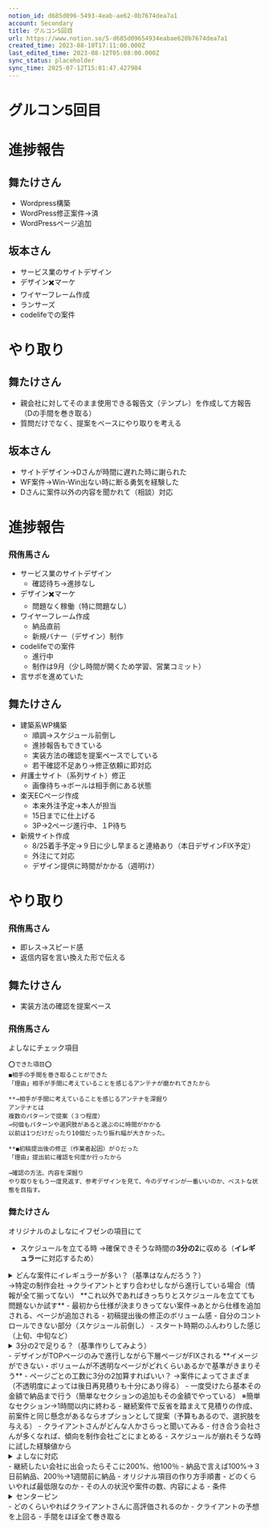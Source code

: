 ```yaml
---
notion_id: d685d096-5493-4eab-ae62-0b7674dea7a1
account: Secondary
title: グルコン5回目
url: https://www.notion.so/5-d685d09654934eabae620b7674dea7a1
created_time: 2023-08-10T17:11:00.000Z
last_edited_time: 2023-08-12T05:08:00.000Z
sync_status: placeholder
sync_time: 2025-07-12T15:01:47.427984
---
```

# グルコン5回目

# 進捗報告
  ## 舞たけさん
  - Wordpress構築
  - WordPress修正案件→済
  - WordPressページ追加
  ## 坂本さん
  - サービス業のサイトデザイン
  - デザイン✖️マーケ
  - ワイヤーフレーム作成
  - ランサーズ
  - codelifeでの案件
# やり取り
  ## 舞たけさん
  - 親会社に対してそのまま使用できる報告文（テンプレ）を作成して方報告（Dの手間を巻き取る）
  - 質問だけでなく、提案をベースにやり取りを考える
  ## 坂本さん
  - サイトデザイン→Dさんが時間に遅れた時に謝られた
  - WF案件→Win-Win出ない時に断る勇気を経験した
  - Dさんに案件以外の内容を聞かれて（相談）対応
# 進捗報告
### 飛侑馬さん
- サービス業のサイトデザイン
  - 確認待ち→進捗なし
- デザイン✖️マーケ
  - 問題なく稼働（特に問題なし）
- ワイヤーフレーム作成
  - 納品直前
  - 新規バナー（デザイン）制作
- codelifeでの案件
  - 進行中
  - 制作は9月（少し時間が開くため学習、営業コミット）
- 言サポを進めていた
## 舞たけさん
- 建築系WP構築
  - 順調→スケジュール前倒し
  - 進捗報告もできている
  - 実装方法の確認を提案ベースでしている
  - 若干確認不足あり→修正依頼に即対応
- 弁護士サイト（系列サイト）修正
  - 画像待ち→ボールは相手側にある状態
- 楽天ECページ作成
  - 本来外注予定→本人が担当
  - 15日までに仕上げる
  - 3P→2ページ進行中、１P待ち
- 新規サイト作成
  - 8/25着手予定→９日に少し早まると連絡あり（本日デザインFIX予定）
  - 外注にて対応
  - デザイン提供に時間がかかる（週明け）
# やり取り
### 飛侑馬さん
- 即レス→スピード感
- 返信内容を言い換えた形で伝える
## 舞たけさん
- 実装方法の確認を提案ベース
### 飛侑馬さん
よしなにチェック項目
```plain text
⭕️できた項目⭕️
◼️相手の手間を巻き取ることができた
「理由」相手が手間に考えていることを感じるアンテナが磨かれてきたから

**→相手が手間に考えていることを感じるアンテナを深掘り
アンテナとは
複数のパターンで提案（３つ程度）
→何個もパターンや選択肢があると選ぶのに時間がかかる
以前は1つだけだったり10個だったり振れ幅が大きかった。

**◼️初稿提出後の修正（作業者起因）が０だった
「理由」提出前に確認を何度か行ったから

→確認の方法、内容を深掘り
やり取りをもう一度見返す、参考デザインを見て、今のデザインが一番いいのか、ベストな状態を目指す。
```
### 舞たけさん
オリジナルのよしなにイフゼンの項目にて
- スケジュールを立てる時
  →確保できそうな時間の**3分の2**に収める（**イレギュラー**に対応するため）
<details>
<summary>どんな案件にイレギュラーが多い？（基準はなんだろう？）</summary>
</details>
  →特定の制作会社
  →クライアントとすり合わせしながら進行している場合（情報が全て揃ってない）
  **これ以外であればきっちりとスケジュールを立てても問題ないか試す**
- 最初から仕様が決まりきってない案件→あとから仕様を追加される、ページが追加される
- 初稿提出後の修正のボリューム感
- 自分のコントロールできない部分（スケジュール前倒し）
- スタート時期のふんわりした感じ（上旬、中旬など）
<details>
<summary>3分の2で足りる？（基準作りしてみよう）</summary>
</details>
  - デザインがTOPページのみで進行しながら下層ページがFIXされる
  **イメージができない・ボリュームが不透明なページがどれくらいあるかで基準がきまりそう**
  - ページごとの工数に3分の2加算すればいい？
→案件によってさまざま（不透明度によっては後日再見積りも十分にあり得る）
  - 一度受けたら基本その金額で納品まで行う（簡単なセクションの追加もその金額でやっている）
※簡単なセクション→1時間以内に終わる
  - 継続案件で反省を踏まえて見積りの作成、
前案件と同じ懸念があるならオプションとして提案（予算もあるので、選択肢を与える）
  - クライアントさんがどんな人かさらっと聞いてみる
  - 付き合う会社さんが多くなれば、傾向を制作会社ごとにまとめる
- スケジュールが崩れそうな時に試した経験値から
<details>
<summary>よしなに対応</summary>
</details>
  - 継続したい会社に出会ったらそこに200%、他100％
  - 納品で言えば100%→３日前納品、200％→1週間前に納品
  - オリジナル項目の作り方手順書
- どのくらいやれば最低限なのか
  - その人の状況や案件の数、内容による
  - 条件
  <details>
  <summary>センターピン</summary>
  </details>
- どのくらいやればクライアントさんに高評価されるのか
  - クライアントの予想を上回る
  - 手間をほぼ全て巻き取る
